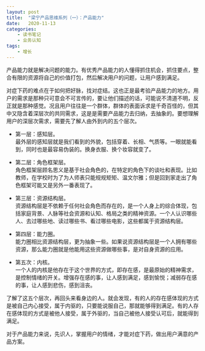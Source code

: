 ```yaml
---
layout: post
title:  "梁宁产品思维系列（一）：产品能力"
date:   2020-11-13
categories:
    - 读书笔记
    - 业务认知
tags:
    - 增长
---
```


产品能力就是解决问题的能力。有优秀产品能力的人懂得抓住机会，抓住要点，整合有限的资源将自己的价值打包，然后解决用户的问题，让用户感到满足。  

对症下药的难点在于如何把好脉，找对症结。这也正是最考验产品能力的地方。用户的需求是那种只可意会不可言传的，要让他们描述的话，可能说不清道不明，反正就是那种感觉。况且用户往往是一个群体，群体的表面诉求是千奇百怪的，但其中又隐含着深层次的共同需求，这是是需要产品能力去归纳，去抽象的。要想理解用户的深层次需求，需要先了解人由外到内的五个层次。  

- 第一层：感知层。  
最外层的感知层就是我们看到的外貌，包括穿着、长相、气质等。一眼就能看到，同时也是最容易伪装的。换身衣服、换个妆容就变了。  

- 第二层：角色框架层。  
角色框架层顾名思义是基于社会角色的，在特定的角色下的谈吐和表现。比如教师，在学校时为了为人师表只能规规矩矩、温文尔雅；但是回到家走出了角色框架可能又是另外一番表现了。  

- 第三层：资源结构层。  
资源结构层是不依赖于任何社会角色而存在的，是一个人身上的综合体现，包括家庭背景、人脉等社会资源和认知、格局之类的精神资源。一个人认识哪些人、去过哪些地、读过哪些书、看过哪些电影，这些都属于资源结构层。  

- 第四层：能力圈。  
能力圈相比资源结构层，更为抽象一些。如果说资源结构层是一个人拥有哪些资源，那么能力圈就是他能用这些资源做哪些事，是对自身资源的应用。  

- 第五次：内核。  
一个人的内核是他存在于这个世界的方式，即存在感，是最原始的精神需求，是控制情绪的开关。增强存在感的事，让人感到满足，感到愉悦；减弱存在感的事，让人感到悲伤，感到沮丧。  

了解了这五个层次，再回头来看身边的人。就会发现，有的人的存在感体现的方式是被自己内心接受，属于内驱的，只要能说服自己，那就能够得到满足。有的人存在感体现的方式是被他人接受，属于外驱的，当自己被他人接受认可后，就能得到满足。  

对于产品能力来说，先识人，掌握用户的情绪，才能对症下药，做出用户满意的产品方案。
